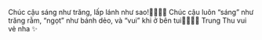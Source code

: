 Chúc cậu sáng như trăng, lấp lánh như sao!🌙✨🌃💫
Chúc cậu luôn “sáng” như trăng rằm, “ngọt” như bánh dẻo, và “vui” khi ở bên tui💫✨✨🌙
Trung Thu vui vẻ nha ✨

